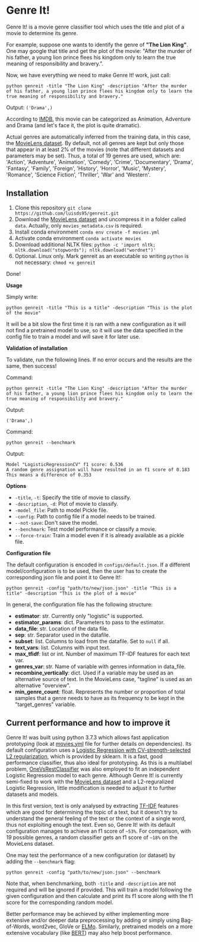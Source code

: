 # Genre It!
Genre It! is a movie genre classifier tool which uses the title and plot of a movie to determine its genre. 

For example, suppose one wants to identify the genre of **"The Lion King"**. One may google that title and get the plot of the movie: "After the murder of his father, a young lion prince flees his kingdom only to learn the true meaning of responsibility and bravery.". 

Now, we have everything we need to make Genre It! work, just call:

`python genreit -title "The Lion King" -description "After the murder of his father, a young lion prince flees his kingdom only to learn the true meaning of responsibility and bravery."`

Output: `('Drama',)`

According to [IMDB](https://www.imdb.com/title/tt6105098/), this movie can be categorized as Animation, Adventure and Drama (and let's face it, the plot is quite dramatic).

Actual genres are automatically inferred from the training data, in this case, the [MovieLens dataset](https://www.kaggle.com/rounakbanik/the-movies-dataset/version/7#movies_metadata.csv). By default, not all genres are kept but only those that appear in at least 2% of the movies (note that different datasets and parameters may be set). Thus, a total of 19 genres are used, which are: 'Action', 'Adventure', 'Animation', 'Comedy', 'Crime', 'Documentary', 'Drama', 'Fantasy', 'Family', 'Foreign', 'History', 'Horror', 'Music', 'Mystery', 'Romance', 'Science Fiction', 'Thriller', 'War' and 'Western'.


## Installation
1. Clone this repository `git clone https://github.com/luisds95/genreit.git`
2. Download the [MovieLens dataset](https://www.kaggle.com/rounakbanik/the-movies-dataset/version/7#movies_metadata.csv) and uncompress it in a folder called `data`. Actually, only `movies_metadata.csv` is required.
3. Install conda environment `conda env create -f movies.yml`
4. Activate conda environment `conda activate movies`
5. Download additional NLTK files: `python -c 'import nltk; nltk.download("stopwords"); nltk.download("wordnet")'`
6. Optional. Linux only. Mark genreit as an executable so writing `python` is not necessary: `chmod +x genreit`

Done!

**Usage**

Simply write:

`python genreit -title "This is a title" -description "This is the plot of the movie"`

It will be a bit slow the first time it is ran with a new configuration as it will not find a pretrained model to use, so it will use the data specified in the config file to train a model and will save it for later use.


**Validation of installation**

To validate, run the following lines. If no error occurs and the results are the same, then success!

Command:

`python genreit -title "The Lion King" -description "After the murder of his father, a young lion prince flees his kingdom only to learn the true meaning of responsibility and bravery."`

Output: 
```
('Drama',)
```

Command:

`python genreit --benchmark`

Output:
```
Model "LogisticRegressionCV" f1 score: 0.536
A random genre assignation will have resulted in an f1 score of 0.183
This means a difference of 0.353
```

**Options**

* `-title`, `-t`: Specify the title of movie to classify.
* `-description`, `-d`: Plot of movie to classify.
* `-model_file`: Path to model Pickle file.
* `-config`: Path to config file if a model needs to be trained.
* `--not-save`: Don't save the model.
* `--benchmark`: Test model performance or classify a movie.
* `--force-train`: Train a model even if it is already available as a pickle file.

**Configuration file**

The default configuration is encoded in `configs/default.json`. If a different model/configuration is to be used, then the user has to create the corresponding json file and point it to Genre It!:

`python genreit -config "path/to/new/json.json" -title "This is a title" -description "This is the plot of a movie"`

In general, the configuration file has the following structure:
* **estimator**: str. Currently only "logistic" is supported.
* **estimator_params**: dict. Parameters to pass to the estimator.
* **data_file**: str. Location of the data file.
* **sep**: str. Separator used in the datafile.
* **subset**: list. Columns to load from the datafile. Set to `null` if all.
* **text_vars**: list. Columns with input text.
* **max_tfidf**: list or int. Number of maximum TF-IDF features for each text var.
* **genres_var**: str. Name of variable with genres information in data_file.
* **recombine_vertically**: dict. Used if a variable may be used as an alternative source of text. In the MovieLens case, "tagline" is used as an alternative "overview".
* **min_genre_count**: float. Represents the number or proportion of total samples that a genre needs to have as its frequency to be kept in the "target_genres" variable.

## Current performance and how to improve it
Genre It! was built using python 3.7.3 which allows fast application prototyping (look at [movies.yml](movies.yml) file for further details on dependencies). Its default configuration uses a [Logistic Regression with CV-strength-selected L2 regularization](https://scikit-learn.org/stable/modules/generated/sklearn.linear_model.LogisticRegressionCV.html#sklearn.linear_model.LogisticRegressionCV), which is provided by sklearn. It is a fast, good performance classifier, thus also ideal for prototyping. As this is a multilabel problem, [OneVsRestClassifier](https://scikit-learn.org/stable/modules/generated/sklearn.multiclass.OneVsRestClassifier.html#sklearn.multiclass.OneVsRestClassifier) was also employed to fit an independent Logistic Regression model to each genre. Although Genre It! is currently semi-fixed to work with the [MovieLens dataset](https://www.kaggle.com/rounakbanik/the-movies-dataset/version/7#movies_metadata.csv) and a L2-reguralized Logistic Regression, little modification is needed to adjust it to further datasets and models. 

In this first version, text is only analysed by extracting [TF-IDF](https://en.wikipedia.org/wiki/Tf%E2%80%93idf) features which are good for determining the topic of a text, but it doesn't try to understand the general feeling of the text or the context of a single word, thus not exploiting enough the text. Even so, Genre It! with its default configuration manages to achieve an f1 score of `~53%`. For comparison, with 19 possible genres, a random classifier gets an f1 score of `~18%` on the MovieLens dataset.

One may test the performance of a new configuration (or dataset) by adding the `--benchmark` flag:

`python genreit -config "path/to/new/json.json" --benchmark`

Note that, when benchmarking, both `-title` and `-description` are not required and will be ignored if provided. This will train a model following the given configuration and then calculate and print its f1 score along with the f1 score for the corresponding random model.

Better performance may be achieved by either implementing more extensive and/or deeper data preprocessing by adding or simply using Bag-of-Words, word2vec, GloVe or [ELMo](https://arxiv.org/pdf/1802.05365.pdf). Similarly, pretrained models on a more extensive vocabulary (like [BERT](https://arxiv.org/abs/1810.04805)) may also help boost performance.
